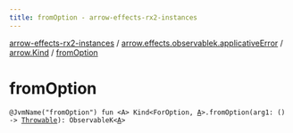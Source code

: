 ```yaml
---
title: fromOption - arrow-effects-rx2-instances
---
```


[arrow-effects-rx2-instances](../../index.html) / [arrow.effects.observablek.applicativeError](../index.html) / [arrow.Kind](index.html) / [fromOption](./from-option.html)

# fromOption

`@JvmName("fromOption") fun <A> Kind<ForOption, `[`A`](from-option.html#A)`>.fromOption(arg1: () -> `[`Throwable`](https://kotlinlang.org/api/latest/jvm/stdlib/kotlin/-throwable/index.html)`): ObservableK<`[`A`](from-option.html#A)`>`